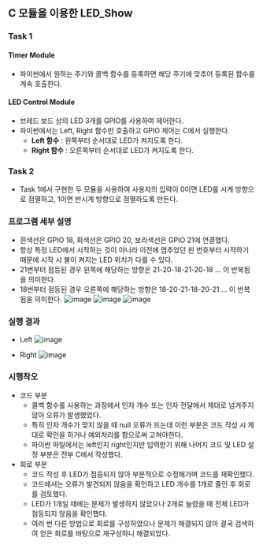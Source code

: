 ## C 모듈을 이용한 LED_Show

### Task 1
#### Timer Module
- 파이썬에서 원하는 주기와 콜백 함수를 등록하면 해당 주기에 맞추어 등록된 함수를 계속 호출한다.
#### LED Control Module
- 브레드 보드 상의 LED 3개를 GPIO를 사용하여 제어한다.
- 파이썬에서는 Left, Right 함수만 호출하고 GPIO 제어는 C에서 실행한다.
  - __Left 함수__ : 왼쪽부터 순서대로 LED가 켜지도록 한다.
  - __Right 함수__ : 오른쪽부터 순서대로 LED가 켜지도록 한다.
  
### Task 2
- Task 1에서 구현한 두 모듈을 사용하여 사용자의 입력이 0이면 LED를 시계 방향으로 점멸하고, 1이면 반시계 방향으로 점멸하도록 만든다.

### 프로그램 세부 설명
- 흰색선은 GPIO 18, 회색선은 GPIO 20, 보라색선은 GPIO 21에 연결했다.
- 항상 특정 LED에서 시작하는 것이 아니라 이전에 멈추었던 핀 번호부터 시작하기 때문에 시작 시 불이 켜지는 LED 위치가 다를 수 있다.
- 21번부터 점등된 경우 왼쪽에 해당하는 방향은 21-20-18-21-20-18 ... 이 반복됨을 의미한다.
- 18번부터 점등된 경우 오른쪽에 해당하는 방향은 18-20-21-18-20-21 ... 이 반복됨을 의미한다.
![image](https://user-images.githubusercontent.com/39904216/90211956-2a223180-de2d-11ea-9090-900f01364b16.png)
![image](https://user-images.githubusercontent.com/39904216/90211968-2e4e4f00-de2d-11ea-869a-1e4fd7689749.png)
![image](https://user-images.githubusercontent.com/39904216/90211988-3c9c6b00-de2d-11ea-984e-a64c73767788.png)

### 실행 결과
- Left
![image](https://user-images.githubusercontent.com/39904216/90212185-ac125a80-de2d-11ea-8370-15e82877a2ac.png)

- Right
![image](https://user-images.githubusercontent.com/39904216/90212267-df54e980-de2d-11ea-99fb-2e2ddce74e7b.png)

### 시행착오
- 코드 부분
  - 콜백 함수를 사용하는 과정에서 인자 개수 또는 인자 전달에서 제대로 넘겨주지 않아 오류가 발생했었다.
  - 특히 인자 개수가 맞지 않을 때 null 오류가 뜨는데 이런 부분은 코드 작성 시 제대로 확인을 하거나 예외처리를 함으로써 고쳐야한다.
  - 파이썬 파일에서는 left인지 right인지만 입력받기 위해 나머지 코드 및 LED 설정 부분은 전부 C에서 작성했다.
- 회로 부분
  - 코드 작성 후 LED가 점등되지 않아 부분적으로 수정해가며 코드를 재확인했다.
  - 코드에서는 오류가 발견되지 않음을 확인하고 LED 개수를 1개로 줄인 후 회로를 검토했다.
  - LED가 1개일 때에는 문제가 발생하지 않았으나 2개로 늘렸을 때 전체 LED가 점등되지 않음을 확인했다.
  - 여러 번 다른 방법으로 회로를 구성하였으나 문제가 해결되지 않아 결국 검색하여 얻은 회로를 바탕으로 재구성하니 해결되었다.
